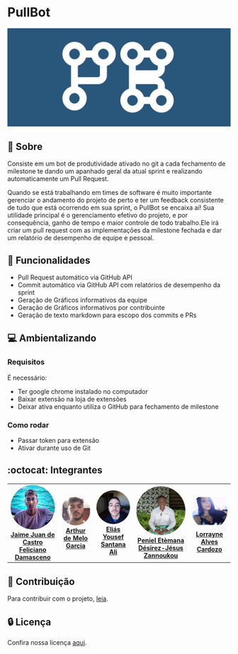 # PullBot

<img src="imagens/logo.png" width="auto" height="auto">

## 🔭 Sobre 
Consiste em um bot de produtividade ativado no git a cada fechamento de milestone te dando um apanhado geral da atual sprint e realizando automaticamente um Pull Request. 

Quando se está trabalhando em times de software é muito importante gerenciar o andamento do projeto de perto e ter um feedback consistente de tudo que está ocorrendo em sua sprint, o PullBot se encaixa aí! Sua utilidade principal é o gerenciamento efetivo do projeto, e por consequência, ganho de tempo e maior controle de todo trabalho.Ele irá criar um pull request com as implementações da milestone fechada e dar um relatório de desempenho de equipe e pessoal.

## 🌱 Funcionalidades
- Pull Request automático via GitHub API
- Commit automático via GitHub API com relatórios de desempenho da sprint
- Geração de Gráficos informativos da equipe
- Geração de Gráficos informativos por contribuinte
- Geração de texto markdown para escopo dos commits e PRs

## :computer: Ambientalizando
### Requisitos
É necessário:
- Ter google chrome instalado no computador
- Baixar extensão na loja de extensões
- Deixar ativa enquanto utiliza o GitHub para fechamento de milestone
### Como rodar
- Passar token para extensão
- Ativar durante uso de Git
## :octocat: Integrantes
<table>
    <tr>
        <td align="center"><a href="https://github.com/JaimeJuan11" target="_blank"><img onmouseover="opaqImg(this)" onmouseout="normalImg(this)" style="border-radius: 50%;" src="imagens/jaime.jpg" width="auto;" alt="Jaime Juan de Castro Feliciano Damasceno"/><br /><b>Jaime Juan de Castro Feliciano Damasceno</b></a><br /><a href="https://github.com/JaimeJuan11" target="_blank"></a></td>
        <td align="center"><a href="https://github.com/ArthurMeloG" target="_blank"><img onmouseover="opaqImg(this)" onmouseout="normalImg(this)" style="border-radius: 50%;" src="imagens/Arthur.jpg" width="auto;" alt="Arthur de Melo Garcia"/><br /><b>Arthur de Melo Garcia</b></a><br /><a href="https://github.com/ArthurMeloG" target="_blank"></a></td>
        <td align="center"><a href="https://github.com/eliasyousef00" target="_blank"><img onmouseover="opaqImg(this)" onmouseout="normalImg(this)" style="border-radius: 50%;" src="imagens/elias.jpg" width="auto;" alt="Eliás Yousef Santana Ali"/><br /><b>Eliás Yousef Santana Ali</b></a><br /><a href="https://github.com/eliasyousef00" target="_blank"></a></td>
        <td align="center"><a href="https://github.com/zpeniel09" target="_blank"><img onmouseover="opaqImg(this)" onmouseout="normalImg(this)"style="border-radius: 50%;" src="imagens/peniel.jpg" width="auto;" alt="Peniel Etèmana Désirez-Jésus Zannoukou"/><br /><b>Peniel Etèmana Désirez-Jésus Zannoukou</b></a><br /><a href="https://github.com/zpeniel09" target="_blank"></a></td>
        <td align="center"><a href="https://github.com/LorrayneCardozo" target="_blank"><img onmouseover="opaqImg(this)" onmouseout="normalImg(this)" style="border-radius: 50%;" src="imagens/Lorrayne.jpg" width="auto;" alt="Lorrayne Alves Cardozo"/><br /><b>Lorrayne Alves Cardozo</b></a><br /><a href="https://github.com/LorrayneCardozo" target="_blank"></a></td>
    </tr>
</table>

## :balloon: Contribuição
Para contribuir com o projeto, [leia](https://github.com/fga-eps-mds/PullBot/blob/master/CONTRIBUTING.md).

## :lock: Licença
Confira nossa licença [aqui](https://github.com/fga-eps-mds/PullBot/blob/master/LICENSE).
